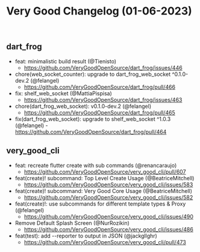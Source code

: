 # Very Good Changelog (01-06-2023)

​

## dart_frog

- feat: minimalistic build result (@Tienisto)
  - https://github.com/VeryGoodOpenSource/dart_frog/issues/446
- chore(web_socket_counter): upgrade to dart_frog_web_socket ^0.1.0-dev.2 (@felangel)
  - https://github.com/VeryGoodOpenSource/dart_frog/pull/466
- fix: shelf_web_socket (@MattiaPispisa)
  - https://github.com/VeryGoodOpenSource/dart_frog/issues/463
- chore(dart_frog_web_socket): v0.1.0-dev.2 (@felangel)
  - https://github.com/VeryGoodOpenSource/dart_frog/pull/465
- fix(dart_frog_web_socket): upgrade to shelf_web_socket ^1.0.3 (@felangel) - https://github.com/VeryGoodOpenSource/dart_frog/pull/464
  ​

## very_good_cli

- feat: recreate flutter create with sub commands (@renancaraujo)
  - https://github.com/VeryGoodOpenSource/very_good_cli/pull/607
- feat(create)! subcommand: Top Level Create Usage (@BeatriceMitchell)
  - https://github.com/VeryGoodOpenSource/very_good_cli/issues/583
- feat(create)! subcommand: Very Good Core Usage (@BeatriceMitchell)
  - https://github.com/VeryGoodOpenSource/very_good_cli/issues/582
- feat(create)!: use subcommands for different template types & Proxy (@felangel)
  - https://github.com/VeryGoodOpenSource/very_good_cli/issues/490
- Remove Default Splash Screen (@NurRozikin)
  - https://github.com/VeryGoodOpenSource/very_good_cli/issues/486
- feat(test): add --reporter to output in JSON (@jackgllghr)
  - https://github.com/VeryGoodOpenSource/very_good_cli/pull/473
